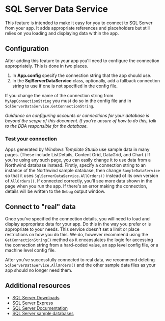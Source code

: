# SQL Server Data Service

This feature is intended to make it easy for you to connect to SQL Server from your app. It adds appropriate references and placeholders but still relies on you loading and displaying data within the app.

## Configuration

After adding this feature to your app you'll need to configure the connection appropriately. This is done in two places.

1. In **App.config** specify the connection string that the app should use.
2. In the **SqlServerDataService** class, optionally, add a fallback connection string to use if one is not specified in the config file.

If you change the name of the connection string from `MyAppConnectionString` you must do so in the config file and in `SqlServerDataService.GetConnectionString`.

_Guidance on configuring accounts or connections for your database is beyond the scope of this document. If you're unsure of how to do this, talk to the DBA responsible for the database._

### Test your connection

Apps generated by *Windows Template Studio* use sample data in many pages. (These include ListDetails, Content Grid, DataGrid, and Chart.) If you're using any such page, you can easily change it to use data from a Northwind database instead. Firstly, specify a connection string to an instance of the Northwind sample database, then change `SampleDataService` so that it uses `SqlServerDataService.AllOrders()` instead of its own version of `AllOrders()`. If connected correctly, you'll see more data shown in the page when you run the app. If there's an error making the connection, details will be written to the `Debug` output window.

## Connect to "real" data

Once you've specified the connection details, you will need to load and display appropriate data for your app. Do this in the way you prefer or is appropriate to your needs. This service doesn't set a limit or place restrictions on how you do this. We do, however recommend using the `GetConnectionString()` method as it encapsulates the logic for accessing the connection string from a hard-coded value, an app level config file, or a machine level config file.

After you've successfully connected to real data, we recommend deleting `SqlServerDataService.AllOrders()` and the other sample data files as your app should no longer need them.

## Additional resources

- [SQL Server Downloads](https://www.microsoft.com/en-gb/sql-server/sql-server-downloads)
- [SQL Server Express](https://www.microsoft.com/sql-server/sql-server-editions-express)
- [SQL Server Documentation](https://docs.microsoft.com/sql/sql-server/sql-server-technical-documentation)
- [SQL Server sample databases](https://github.com/microsoft/sql-server-samples/tree/master/samples/databases)

